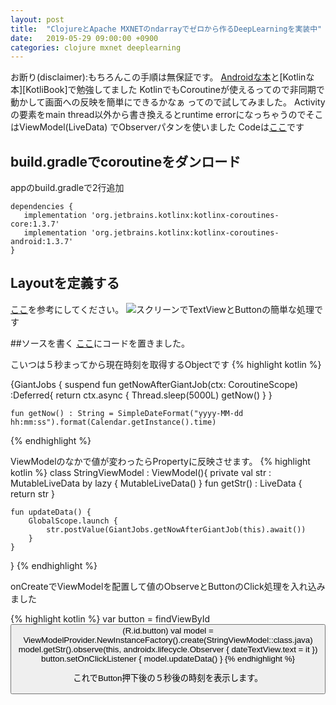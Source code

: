 ```yaml
---
layout: post
title:  "ClojureとApache MXNETのndarrayでゼロから作るDeepLearningを実装中"
date:   2019-05-29 09:00:00 +0900
categories: clojure mxnet deeplearning
---
```

お断り(disclaimer):もちろんこの手順は無保証です。
[Androidな本][AndroidBook]と[Kotlinな本][KotliBook]で勉強してました
KotlinでもCoroutineが使えるってので非同期で動かして画面への反映を簡単にできるかなぁ
ってので試してみました。
Activityの要素をmain thread以外から書き換えるとruntime errorになっちゃうのでそこはViewModel(LiveData)
でObserverパタンを使いました
Codeは[ここ][github]です
## build.gradleでcoroutineをダンロード

appのbuild.gradleで2行追加
~~~
dependencies {
   implementation 'org.jetbrains.kotlinx:kotlinx-coroutines-core:1.3.7'
   implementation 'org.jetbrains.kotlinx:kotlinx-coroutines-android:1.3.7'
}
~~~

## Layoutを定義する

[ここ][layout]を参考にしてください。
![スクリーン](/blog/images/screen.PNG)でTextViewとButtonの簡単な処理です

##ソースを書く
[ここ][src]にコードを置きました。

こいつは５秒まってから現在時刻を取得するObjectです
{% highlight kotlin %}

{GiantJobs {
    suspend fun  getNowAfterGiantJob(ctx: CoroutineScope) :Deferred<String>{
        return ctx.async {
            Thread.sleep(5000L)
            getNow()
        }
    }

    fun getNow() : String = SimpleDateFormat("yyyy-MM-dd hh:mm:ss").format(Calendar.getInstance().time)

{% endhighlight %}

ViewModelのなかで値が変わったらPropertyに反映させます。
{% highlight kotlin %}
class StringViewModel : ViewModel(){
    private  val str : MutableLiveData<String> by lazy {
            MutableLiveData<String>()
    }
    fun getStr() : LiveData<String> {
        return str
    }

    fun updateData() {
        GlobalScope.launch {
            str.postValue(GiantJobs.getNowAfterGiantJob(this).await())
        }
    }
}
{% endhighlight %}

onCreateでViewModelを配置して値のObserveとButtonのClick処理を入れ込みました

{% highlight kotlin %}
        var button = findViewById<Button>(R.id.button)
        val model = ViewModelProvider.NewInstanceFactory().create(StringViewModel::class.java)
        model.getStr().observe(this, androidx.lifecycle.Observer {
            dateTextView.text = it
        })
        button.setOnClickListener {
            model.updateData()
        }
{% endhighlight %}

これでButton押下後の５秒後の時刻を表示します。

[AndroidBook]: https://amzn.to/3e3MlCl
[KotlinBook]: https://amzn.to/2LM5mxc
[github]: https://github.com/hikazoh/KotlinCoroutine
[layout]: https://github.com/hikazoh/KotlinCoroutine/blob/master/app/src/main/res/layout/activity_main.xml
[src]: https://github.com/hikazoh/KotlinCoroutine/blog/master/app/src/main/java/com/example/coroutine/MainActivity.kt
